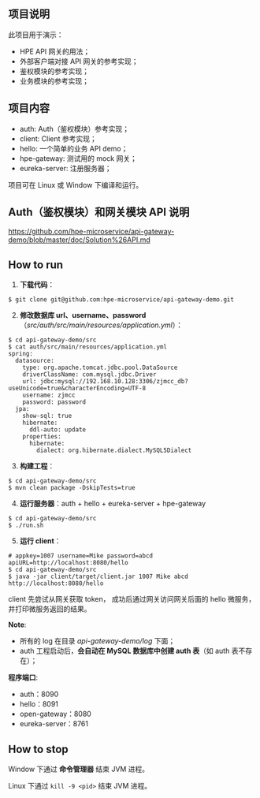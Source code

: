 ## 项目说明
此项目用于演示：

- HPE API 网关的用法；
- 外部客户端对接 API 网关的参考实现；
- 鉴权模块的参考实现；
- 业务模块的参考实现；

## 项目内容
- auth: Auth（鉴权模块）参考实现；
- client: Client 参考实现；
- hello: 一个简单的业务 API demo；
- hpe-gateway: 测试用的 mock 网关；
- eureka-server: 注册服务器；

项目可在 Linux 或 Window 下编译和运行。

## Auth（鉴权模块）和网关模块 API 说明
https://github.com/hpe-microservice/api-gateway-demo/blob/master/doc/Solution%26API.md

## How to run
1. **下载代码**：
``` shell
$ git clone git@github.com:hpe-microservice/api-gateway-demo.git
```
2. **修改数据库 url、username、password**（*src/auth/src/main/resources/application.yml*）：
``` shell
$ cd api-gateway-demo/src
$ cat auth/src/main/resources/application.yml
spring:
  datasource:
    type: org.apache.tomcat.jdbc.pool.DataSource
    driverClassName: com.mysql.jdbc.Driver
    url: jdbc:mysql://192.168.10.128:3306/zjmcc_db?useUnicode=true&characterEncoding=UTF-8
    username: zjmcc
    password: password
  jpa:
    show-sql: true
    hibernate:
      ddl-auto: update
    properties:
      hibernate:
        dialect: org.hibernate.dialect.MySQL5Dialect
```
3. **构建工程**：
``` shell
$ cd api-gateway-demo/src
$ mvn clean package -DskipTests=true
```
4. **运行服务器**：auth + hello + eureka-server + hpe-gateway
``` shell
$ cd api-gateway-demo/src
$ ./run.sh
```
5. **运行 client**：
``` shell
# appkey=1007 username=Mike password=abcd apiURL=http://localhost:8080/hello
$ cd api-gateway-demo/src
$ java -jar client/target/client.jar 1007 Mike abcd http://localhost:8080/hello
```

client 先尝试从网关获取 token， 成功后通过网关访问网关后面的 hello 微服务，并打印微服务返回的结果。

**Note**:

- 所有的 log 在目录 *api-gateway-demo/log* 下面；
- auth 工程启动后，**会自动在 MySQL 数据库中创建 auth 表**（如 auth 表不存在）；

**程序端口**:

- auth：8090
- hello：8091
- open-gateway：8080
- eureka-server：8761

## How to stop
Window 下通过 **命令管理器** 结束 JVM 进程。

Linux 下通过 `kill -9 <pid>` 结束 JVM 进程。
